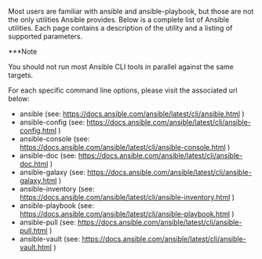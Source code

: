 <!--Working with command line tools-->
Most users are familiar with ansible and ansible-playbook, but those are not the only utilities Ansible provides. Below is a complete list of Ansible utilities. 
Each page contains a description of the utility and a listing of supported parameters.

***Note

You should not run most Ansible CLI tools in parallel against the same targets.

For each specific command line options, please visit the associated url below:

- ansible (see: https://docs.ansible.com/ansible/latest/cli/ansible.html )
- ansible-config (see: https://docs.ansible.com/ansible/latest/cli/ansible-config.html )
- ansible-console (see: https://docs.ansible.com/ansible/latest/cli/ansible-console.html )
- ansible-doc (see: https://docs.ansible.com/ansible/latest/cli/ansible-doc.html )
- ansible-galaxy (see: https://docs.ansible.com/ansible/latest/cli/ansible-galaxy.html )
- ansible-inventory (see: https://docs.ansible.com/ansible/latest/cli/ansible-inventory.html )
- ansible-playbook (see: https://docs.ansible.com/ansible/latest/cli/ansible-playbook.html )
- ansible-pull (see: https://docs.ansible.com/ansible/latest/cli/ansible-pull.html )
- ansible-vault (see: https://docs.ansible.com/ansible/latest/cli/ansible-vault.html )